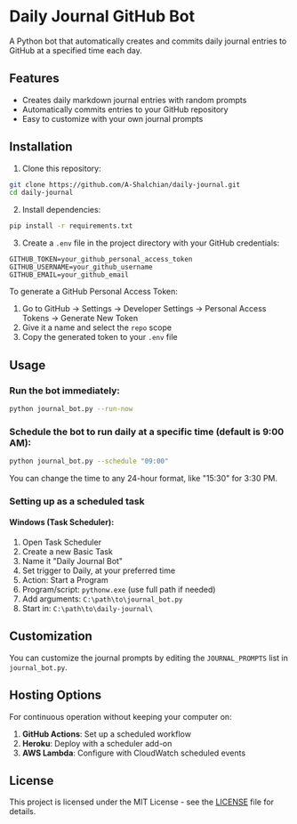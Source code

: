 # Daily Journal GitHub Bot

A Python bot that automatically creates and commits daily journal entries to GitHub at a specified time each day.

## Features

- Creates daily markdown journal entries with random prompts
- Automatically commits entries to your GitHub repository
- Easy to customize with your own journal prompts

## Installation

1. Clone this repository:

```bash
git clone https://github.com/A-Shalchian/daily-journal.git
cd daily-journal
```

2. Install dependencies:

```bash
pip install -r requirements.txt
```

3. Create a `.env` file in the project directory with your GitHub credentials:

```
GITHUB_TOKEN=your_github_personal_access_token
GITHUB_USERNAME=your_github_username
GITHUB_EMAIL=your_github_email
```

To generate a GitHub Personal Access Token:
1. Go to GitHub → Settings → Developer Settings → Personal Access Tokens → Generate New Token
2. Give it a name and select the `repo` scope
3. Copy the generated token to your `.env` file

## Usage

### Run the bot immediately:

```bash
python journal_bot.py --run-now
```

### Schedule the bot to run daily at a specific time (default is 9:00 AM):

```bash
python journal_bot.py --schedule "09:00"
```

You can change the time to any 24-hour format, like "15:30" for 3:30 PM.

### Setting up as a scheduled task

#### Windows (Task Scheduler):

1. Open Task Scheduler
2. Create a new Basic Task
3. Name it "Daily Journal Bot"
4. Set trigger to Daily, at your preferred time
5. Action: Start a Program
6. Program/script: `pythonw.exe` (use full path if needed)
7. Add arguments: `C:\path\to\journal_bot.py`
8. Start in: `C:\path\to\daily-journal\`

## Customization

You can customize the journal prompts by editing the `JOURNAL_PROMPTS` list in `journal_bot.py`.

## Hosting Options

For continuous operation without keeping your computer on:

1. **GitHub Actions**: Set up a scheduled workflow
2. **Heroku**: Deploy with a scheduler add-on
3. **AWS Lambda**: Configure with CloudWatch scheduled events

## License

This project is licensed under the MIT License - see the [LICENSE](LICENSE) file for details.
